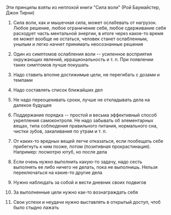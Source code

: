 
Эти принципы взяты из неплохой книги "Сила воли" (Рой Баумайстер, Джон Тирни)

1. Сила воли, как и мышечная сила, может ослабевать от нагрузок. Любое решение, любое ограничение себя, любое сдерживание себя расходует часть ментальной энергии, в итоге через какое-то время ее может вообще не остаться, человек станет ослабленным, унылым и легко начнет принимать неосознанные решения

1. Один из симптомов ослабления воли -- усиленное восприятия окружающих явлений, иррациональность и т. п. При появлении таких симптомов лучше покушать

1. Надо ставить вполне достижимые цели, не перегибать с дозами и темпами

1. Надо составлять список ближайших дел

1. Не надо переоценивать сроки, лучше не откладывать дела на далекое будущее

1. Поддержание порядка -- простой и весьма эффективный способ укрепления самоконтроля. Не надо забывать об элементарных вещах, типа соблюдения правильного питания, нормального сна, чистки зубов, закаливания по утрам и т. п.

1. От каких-то вредных вещей легче отказаться, если пообещать себе прибегнуть к ним позже, потом (позитивная прокрастинация). Например: посмотрю ютуб, но после дела

1. Если очень нужно выполнить какую-то задачу, надо сесть выполнять ее либо ничего не делать, пока не выполнишь. Нельзя переключаться на какие-то другие дела

1. Нужно наблюдать за собой и вести дневник своих подвигов

1. За выполненные цели нужно как-то вознаграждать себя

1. Свои успехи и неудачи нужно выставлять в открытый доступ, чтоб было стыдно лажать






